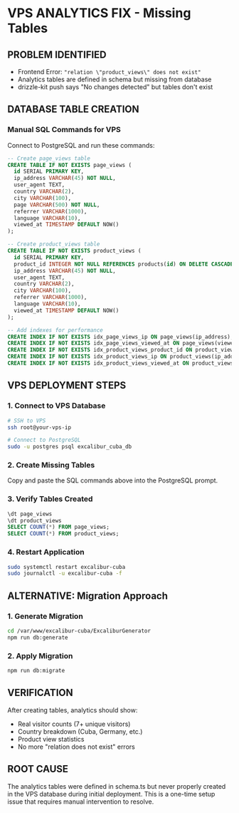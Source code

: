 # VPS ANALYTICS FIX - Missing Tables

## PROBLEM IDENTIFIED
- Frontend Error: `"relation \"product_views\" does not exist"`
- Analytics tables are defined in schema but missing from database
- drizzle-kit push says "No changes detected" but tables don't exist

## DATABASE TABLE CREATION

### Manual SQL Commands for VPS
Connect to PostgreSQL and run these commands:

```sql
-- Create page_views table
CREATE TABLE IF NOT EXISTS page_views (
  id SERIAL PRIMARY KEY,
  ip_address VARCHAR(45) NOT NULL,
  user_agent TEXT,
  country VARCHAR(2),
  city VARCHAR(100),
  page VARCHAR(500) NOT NULL,
  referrer VARCHAR(1000),
  language VARCHAR(10),
  viewed_at TIMESTAMP DEFAULT NOW()
);

-- Create product_views table
CREATE TABLE IF NOT EXISTS product_views (
  id SERIAL PRIMARY KEY,
  product_id INTEGER NOT NULL REFERENCES products(id) ON DELETE CASCADE,
  ip_address VARCHAR(45) NOT NULL,
  user_agent TEXT,
  country VARCHAR(2),
  city VARCHAR(100),
  referrer VARCHAR(1000),
  language VARCHAR(10),
  viewed_at TIMESTAMP DEFAULT NOW()
);

-- Add indexes for performance
CREATE INDEX IF NOT EXISTS idx_page_views_ip ON page_views(ip_address);
CREATE INDEX IF NOT EXISTS idx_page_views_viewed_at ON page_views(viewed_at);
CREATE INDEX IF NOT EXISTS idx_product_views_product_id ON product_views(product_id);
CREATE INDEX IF NOT EXISTS idx_product_views_ip ON product_views(ip_address);
CREATE INDEX IF NOT EXISTS idx_product_views_viewed_at ON product_views(viewed_at);
```

## VPS DEPLOYMENT STEPS

### 1. Connect to VPS Database
```bash
# SSH to VPS
ssh root@your-vps-ip

# Connect to PostgreSQL
sudo -u postgres psql excalibur_cuba_db
```

### 2. Create Missing Tables
Copy and paste the SQL commands above into the PostgreSQL prompt.

### 3. Verify Tables Created
```sql
\dt page_views
\dt product_views
SELECT COUNT(*) FROM page_views;
SELECT COUNT(*) FROM product_views;
```

### 4. Restart Application
```bash
sudo systemctl restart excalibur-cuba
sudo journalctl -u excalibur-cuba -f
```

## ALTERNATIVE: Migration Approach

### 1. Generate Migration
```bash
cd /var/www/excalibur-cuba/ExcaliburGenerator
npm run db:generate
```

### 2. Apply Migration
```bash
npm run db:migrate
```

## VERIFICATION

After creating tables, analytics should show:
- Real visitor counts (7+ unique visitors)
- Country breakdown (Cuba, Germany, etc.)
- Product view statistics
- No more "relation does not exist" errors

## ROOT CAUSE

The analytics tables were defined in schema.ts but never properly created in the VPS database during initial deployment. This is a one-time setup issue that requires manual intervention to resolve.
